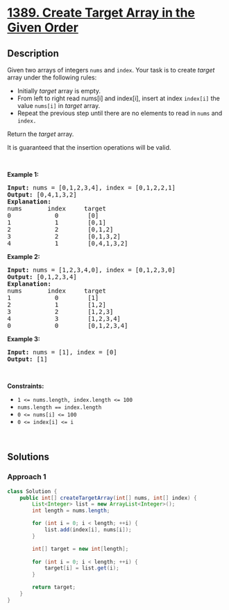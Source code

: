 # [1389. Create Target Array in the Given Order](https://leetcode.com/problems/create-target-array-in-the-given-order)

## Description

<p>Given two arrays of integers&nbsp;<code>nums</code> and <code>index</code>. Your task is to create <em>target</em> array under the following rules:</p>

<ul>
    <li>Initially <em>target</em> array is empty.</li>
    <li>From left to right read nums[i] and index[i], insert at index <code>index[i]</code>&nbsp;the value <code>nums[i]</code>&nbsp;in&nbsp;<em>target</em> array.</li>
    <li>Repeat the previous step until there are no elements to read in <code>nums</code> and <code>index.</code></li>
</ul>

<p>Return the <em>target</em> array.</p>

<p>It is guaranteed that the insertion operations will be valid.</p>
<p>&nbsp;</p>

<p><strong class="example">Example 1:</strong></p>
<pre>
<strong>Input:</strong> nums = [0,1,2,3,4], index = [0,1,2,2,1]
<strong>Output:</strong> [0,4,1,3,2]
<strong>Explanation:</strong>
nums       index     target
0            0        [0]
1            1        [0,1]
2            2        [0,1,2]
3            2        [0,1,3,2]
4            1        [0,4,1,3,2]
</pre>

<p><strong class="example">Example 2:</strong></p>
<pre>
<strong>Input:</strong> nums = [1,2,3,4,0], index = [0,1,2,3,0]
<strong>Output:</strong> [0,1,2,3,4]
<strong>Explanation:</strong>
nums       index     target
1            0        [1]
2            1        [1,2]
3            2        [1,2,3]
4            3        [1,2,3,4]
0            0        [0,1,2,3,4]
</pre>

<p><strong class="example">Example 3:</strong></p>
<pre>
<strong>Input:</strong> nums = [1], index = [0]
<strong>Output:</strong> [1]
</pre>
<p>&nbsp;</p>

<p><strong>Constraints:</strong></p>
<ul>
    <li><code>1 &lt;= nums.length, index.length &lt;= 100</code></li>
    <li><code>nums.length == index.length</code></li>
    <li><code>0 &lt;= nums[i] &lt;= 100</code></li>
    <li><code>0 &lt;= index[i] &lt;= i</code></li>
</ul>
<p>&nbsp;</p>

## Solutions

### **Approach 1**

```java
class Solution {
    public int[] createTargetArray(int[] nums, int[] index) {
        List<Integer> list = new ArrayList<Integer>();
        int length = nums.length;

        for (int i = 0; i < length; ++i) {
            list.add(index[i], nums[i]);
        }

        int[] target = new int[length];
        
        for (int i = 0; i < length; ++i) {
            target[i] = list.get(i);
        }

        return target;
    }
}
```

<!-- tabs:end -->